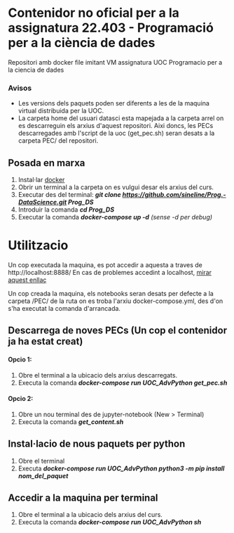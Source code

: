 # Contenidor no oficial per a la assignatura 22.403 - Programació per a la ciència de dades
Repositori amb docker file imitant VM assignatura UOC Programacio per a la ciencia de dades

### Avisos
- Les versions dels paquets poden ser diferents a les de la maquina virtual distribuida per la UOC.
- La carpeta home del usuari datasci esta mapejada a la carpeta arrel on es descarreguin els arxius d'aquest repositori. Aixi doncs, les PECs descarregades amb l'script de la uoc (get_pec.sh) seran desats a la carpeta PEC/ del repositori. 

## Posada en marxa
1. Instal·lar [docker](https://docs.docker.com/install/)
2. Obrir un terminal a la carpeta on es vulgui desar els arxius del curs.
3. Executar des del terminal: ***git clone https://github.com/sineline/Prog.-DataScience.git Prog_DS***
4. Introduir la comanda ***cd Prog_DS***
2. Executar la comanda ***docker-compose up -d** (sense -d per debug)*

# Utilitzacio
Un cop executada la maquina, es pot accedir a aquesta a traves de http://localhost:8888/
En cas de problemes accedint a localhost, [mirar aquest enllaç](https://stackoverflow.com/questions/7580508/getting-chrome-to-accept-self-signed-localhost-certificate)

Un cop creada la maquina, els notebooks seran desats per defecte a la carpeta /PEC/ de la ruta on es troba l'arxiu docker-compose.yml, des d'on s'ha executat la comanda d'arrancada.

## Descarrega de noves PECs (Un cop el contenidor ja ha estat creat)
#### Opcio 1:
1. Obre el terminal a la ubicacio dels arxius descarregats.
2. Executa la comanda ***docker-compose run UOC_AdvPython get_pec.sh***

#### Opcio 2:
1. Obre un nou terminal des de jupyter-notebook (New > Terminal)
2. Executa la comanda ***get_content.sh***

## Instal·lacio de nous paquets per python
1. Obre el terminal
2. Executa ***docker-compose run UOC_AdvPython python3 -m pip install nom_del_paquet***

## Accedir a la maquina per terminal
1. Obre el terminal a la ubicacio dels arxius del curs.
2. Executa la comanda ***docker-compose run UOC_AdvPython sh***
